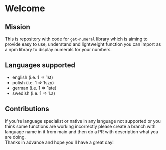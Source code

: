 # Welcome

## Mission

This is repository with code for `get-numeral` library which is aiming to provide easy to use, understand and lightweight function you can import as a npm library to display numerals for your numbers.

## Languages supported

* english (i.e. 1 => 1st)
* polish (i.e. 1 => 1szy)
* german (i.e. 1 => 1ste)
* swedish (i.e. 1 => 1.a)

## Contributions

If you're language specialist or native in any language not supported or you think some functions are working incorrectly please create a branch with language name in it from main and then do a PR with description what you are doing.  
Thanks in advance and hope you'll have a great day!